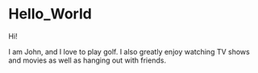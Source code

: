 # Hello_World

Hi!

I am John, and I love to play golf. I also greatly enjoy watching TV shows and movies as well as hanging out with friends.
